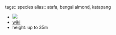 tags:: species
alias:: atafa, bengal almond, katapang

- ![](https://peach-geographical-bat-397.mypinata.cloud/ipfs/QmW13znFLeFjBSY9MJJ4RabjvM58VQEDyi6LFpyqCzP8GT)
- [wiki](https://en.wikipedia.org/wiki/Terminalia_catappa)
- height: up to 35m